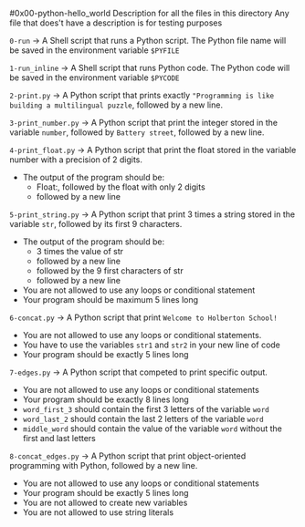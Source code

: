 #0x00-python-hello_world
Description for all the files in this directory
Any file that does't have a description is for testing purposes


`0-run` -> A Shell script that runs a Python script.
The Python file name will be saved in the environment variable `$PYFILE`


`1-run_inline` -> A Shell script that runs Python code.
The Python code will be saved in the environment variable `$PYCODE`


`2-print.py` -> A Python script that prints exactly `"Programming is like building a multilingual puzzle`, followed by a new line.


`3-print_number.py` -> A Python script that print the integer stored in the variable `number`, followed by `Battery street`, followed by a new line.


`4-print_float.py` -> A Python script that  print the float stored in the variable number with a precision of 2 digits.
- The output of the program should be:
	- Float:, followed by the float with only 2 digits
	- followed by a new line


`5-print_string.py` -> A Python script that print 3 times a string stored in the variable `str`, followed by its first 9 characters.
- The output of the program should be:
	- 3 times the value of str
	- followed by a new line
	- followed by the 9 first characters of str
	- followed by a new line
- You are not allowed to use any loops or conditional statement
- Your program should be maximum 5 lines long


`6-concat.py` -> A Python script that print `Welcome to Holberton School!`
- You are not allowed to use any loops or conditional statements.
- You have to use the variables `str1` and `str2` in your new line of code
- Your program should be exactly 5 lines long


`7-edges.py` -> A Python script that competed to print specific output.
- You are not allowed to use any loops or conditional statements
- Your program should be exactly 8 lines long
- `word_first_3` should contain the first 3 letters of the variable `word`
- `word_last_2` should contain the last 2 letters of the variable `word`
- `middle_word` should contain the value of the variable `word` without the first and last letters


`8-concat_edges.py` -> A Python script that print object-oriented programming with Python, followed by a new line.
- You are not allowed to use any loops or conditional statements
- Your program should be exactly 5 lines long
- You are not allowed to create new variables
- You are not allowed to use string literals

